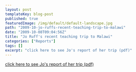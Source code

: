 ```yaml
---
layout: post
templateKey: blog-post
published: true
featuredImage: /img/default/default-landscape.jpg
path: "2009-10-jo-ruffs-recent-teaching-trip-to-malawi"
date: "2009-10-08T09:04:56Z"
title: "Jo Ruff's recent teaching trip to Malawi"
categories: ["Reports"]
tags: []
excerpt: "click here to see Jo's report of her trip (pdf)"
---
```


[click here to see Jo's report of her trip (pdf)](/pdfs/reports/Jo-Ruff-Report.pdf)

